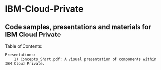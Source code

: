 # IBM-Cloud-Private
## Code samples, presentations and materials for IBM Cloud Private

Table of Contents:

    Presentations:
        1) Concepts_Short.pdf: A visual presentation of components within IBM Cloud Private.
